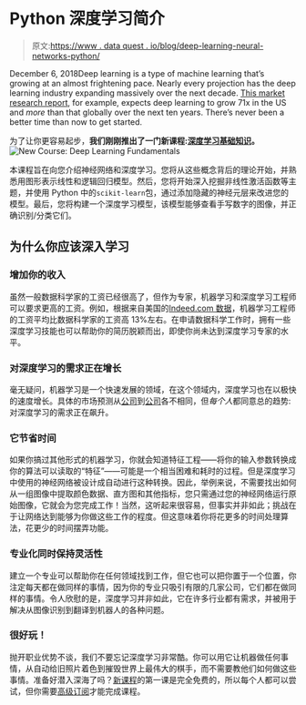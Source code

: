 # Python 深度学习简介

> 原文:[https://www . data quest . io/blog/deep-learning-neural-networks-python/](https://www.dataquest.io/blog/deep-learning-neural-networks-python/)

December 6, 2018Deep learning is a type of machine learning that’s growing at an almost frightening pace. Nearly every projection has the deep learning industry expanding massively over the next decade. [This market research report](https://www.persistencemarketresearch.com/market-research/deep-learning-market.asp), for example, expects deep learning to grow 71x in the US and *more* than that globally over the next ten years. There’s never been a better time than now to get started.

为了让你更容易起步，**我们刚刚推出了一门新课程:[深度学习基础知识](https://www.dataquest.io/course/deep-learning-fundamentals)。** ![New Course: Deep Learning Fundamentals](../Images/3a33687987a31b95f61b6ecca0a575c5.png)

本课程旨在向您介绍神经网络和深度学习。您将从这些概念背后的理论开始，并熟悉用图形表示线性和逻辑回归模型。然后，您将开始深入挖掘非线性激活函数等主题，并使用 Python 中的`scikit-learn`包，通过添加隐藏的神经元层来改进您的模型。最后，您将构建一个深度学习模型，该模型能够查看手写数字的图像，并正确识别/分类它们。

## 为什么你应该深入学习

### 增加你的收入

虽然一般数据科学家的工资已经很高了，但作为专家，机器学习和深度学习工程师可以要求更高的工资。例如，根据来自美国的[Indeed.com 数据](https://www.indeed.com/salaries/Deep-Learning-Salaries)，机器学习工程师的工资平均比数据科学家的工资高 13%左右。在申请数据科学工作时，拥有一些深度学习技能也可以帮助你的简历脱颖而出，即使你尚未达到深度学习专家的水平。

### 对深度学习的需求正在增长

毫无疑问，机器学习是一个快速发展的领域，在这个领域内，深度学习也在以极快的速度增长。具体的市场预测从[公司](https://www.grandviewresearch.com/press-release/global-deep-learning-market)到[公司](https://www.marketsandmarkets.com/PressReleases/deep-learning.asp)各不相同，但*每个人*都同意总的趋势:对深度学习的需求正在飙升。

### 它节省时间

如果你搞过其他形式的机器学习，你就会知道特征工程——将你的输入参数转换成你的算法可以读取的“特征”——可能是一个相当困难和耗时的过程。但是深度学习中使用的神经网络被设计成自动进行这种转换。因此，举例来说，不需要找出如何从一组图像中提取颜色数据、直方图和其他指标，您只需通过您的神经网络运行原始图像，它就会为您完成工作！当然，这听起来很容易，但事实并非如此；挑战在于让网络达到能够为你做这些工作的程度。但这意味着你将花更多的时间处理算法，花更少的时间摆弄功能。

### 专业化同时保持灵活性

建立一个专业可以帮助你在任何领域找到工作，但它也可以把你置于一个位置，你注定每天都在做同样的事情，因为你的专业只吸引有限的几家公司，它们都在做同样的事情。令人欣慰的是，深度学习并非如此，它在许多行业都有需求，并被用于解决从图像识别到翻译到机器人的各种问题。

### 很好玩！

抛开职业优势不谈，我们不要忘记深度学习非常酷。你可以用它让机器做任何事情，从自动给旧照片着色到摧毁世界上最伟大的棋手，而不需要教他们如何做这些事情。准备好潜入深海了吗？[新课程](https://www.dataquest.io/course/deep-learning-fundamentals)的第一课是完全免费的，所以每个人都可以尝试，但你需要[高级订阅](https://www.dataquest.io/subscribe/)才能完成课程。